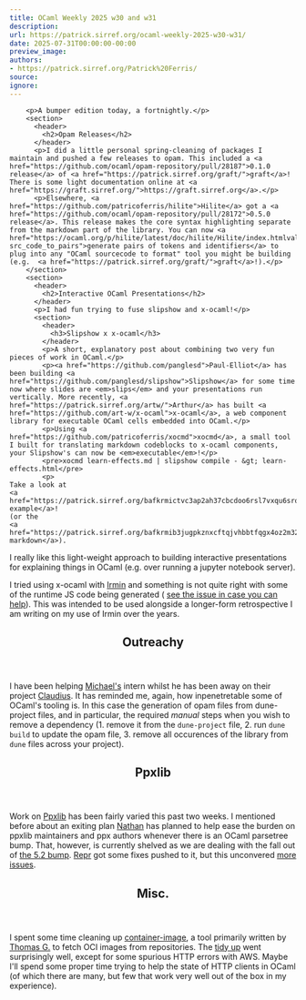 ```yaml
---
title: OCaml Weekly 2025 w30 and w31
description:
url: https://patrick.sirref.org/ocaml-weekly-2025-w30-w31/
date: 2025-07-31T00:00:00-00:00
preview_image:
authors:
- https://patrick.sirref.org/Patrick%20Ferris/
source:
ignore:
---
```



        <p>A bumper edition today, a fortnightly.</p>
        <section>
          <header>
            <h2>Opam Releases</h2>
          </header>
          <p>I did a little personal spring-cleaning of packages I maintain and pushed a few releases to opam. This included a <a href="https://github.com/ocaml/opam-repository/pull/28187">0.1.0 release</a> of <a href="https://patrick.sirref.org/graft/">graft</a>! There is some light documentation online at <a href="https://graft.sirref.org/">https://graft.sirref.org</a>.</p>
          <p>Elsewhere, <a href="https://github.com/patricoferris/hilite">Hilite</a> got a <a href="https://github.com/ocaml/opam-repository/pull/28172">0.5.0 release</a>. This release makes the core syntax highlighting separate from the markdown part of the library. You can now <a href="https://ocaml.org/p/hilite/latest/doc/hilite/Hilite/index.htmlval-src_code_to_pairs">generate pairs of tokens and identifiers</a> to plug into any "OCaml sourcecode to format" tool you might be building (e.g.  <a href="https://patrick.sirref.org/graft/">graft</a>!).</p>
        </section>
        <section>
          <header>
            <h2>Interactive OCaml Presentations</h2>
          </header>
          <p>I had fun trying to fuse slipshow and x-ocaml!</p>
          <section>
            <header>
              <h3>Slipshow x x-ocaml</h3>
            </header>
            <p>A short, explanatory post about combining two very fun pieces of work in OCaml.</p>
            <p><a href="https://github.com/panglesd">Paul-Elliot</a> has been building <a href="https://github.com/panglesd/slipshow">Slipshow</a> for some time now where slides are <em>slips</em> and your presentations run vertically. More recently, <a href="https://patrick.sirref.org/artw/">Arthur</a> has built <a href="https://github.com/art-w/x-ocaml">x-ocaml</a>, a web component library for executable OCaml cells embedded into OCaml.</p>
            <p>Using <a href="https://github.com/patricoferris/xocmd">xocmd</a>, a small tool I built for translating markdown codeblocks to x-ocaml components, your Slipshow's can now be <em>executable</em>!</p>
            <pre>xocmd learn-effects.md | slipshow compile - &gt; learn-effects.html</pre>
            <p>
    Take a look at 
    <a href="https://patrick.sirref.org/bafkrmictvc3ap2ah37cbcdoo6rsl7vxqu6srogmgzx6iml45bq7zz5weo4.html">an example</a>!
    (or the 
    <a href="https://patrick.sirref.org/bafkrmib3jugpkznxcftqjvhbbtfqgx4oz2m32p5xloh4nxia3lhxy2momq.md">source markdown</a>).
</p>
            <p>I really like this light-weight approach to building interactive presentations for explaining things in OCaml (e.g. over running a jupyter notebook server).</p>
          </section>
          <p>I tried using x-ocaml with <a href="https://irmin.org/">Irmin</a> and something is not quite right with some of the runtime JS code being generated ( <a href="https://github.com/art-w/x-ocaml/issues/11">see the issue in case you can help</a>). This was  intended to be used alongside a longer-form retrospective I am writing on my use of Irmin over the years.</p>
        </section>
        <section>
          <header>
            <h2>Outreachy</h2>
          </header>
          <p>I have been helping <a href="https://patrick.sirref.org/mdales/">Michael's</a> intern whilst he has been away on their project <a href="https://github.com/claudiusFX/claudius">Claudius</a>. It has reminded me, again, how inpenetretable some of OCaml's tooling is. In this case the generation of opam files from dune-project files, and in particular, the required <em>manual</em> steps when you wish to remove a dependency (1. remove it from  the <code>dune-project</code> file, 2. run <code>dune build</code> to update the opam file, 3. remove all occurences of the library from <code>dune</code> files across your project).</p>
        </section>
        <section>
          <header>
            <h2>Ppxlib</h2>
          </header>
          <p>Work on <a href="https://patrick.sirref.org/ppxlib/">Ppxlib</a> has been fairly varied this past two weeks. I mentioned before about an exiting plan <a href="https://patrick.sirref.org/nathanreb/">Nathan</a> has planned to help ease the burden on ppxlib maintainers and ppx authors whenever there is an OCaml parsetree bump. That, however, is currently shelved as we are dealing with the fall out of <a href="https://patrick.sirref.org/ppxlib-5-2/">the 5.2 bump</a>. <a href="https://github.com/mirage/repr/pull/110">Repr</a> got some fixes pushed to it, but this unconvered <a href="https://github.com/ocaml-ppx/ppxlib/pull/588">more issues</a>.</p>
        </section>
        <section>
          <header>
            <h2>Misc.</h2>
          </header>
          <p>I spent some time cleaning up <a href="https://github.com/quantifyearth/container-image">container-image</a>, a tool primarily written by <a href="https://github.com/samoht">Thomas G.</a> to fetch OCI images from repositories. The <a href="https://github.com/quantifyearth/container-image/pull/5">tidy up</a> went surprisingly well, except for some spurious HTTP errors with AWS. Maybe I'll spend some proper time trying to help the state of HTTP clients in OCaml (of which there  are many, but few that work very well out of the box in my experience).</p>
        </section>
      
